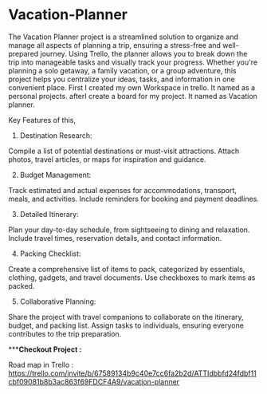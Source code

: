 # Vacation-Planner
The Vacation Planner project is a streamlined solution to organize and manage all aspects of planning a trip, ensuring a stress-free and well-prepared journey. Using Trello, the planner allows you to break down the trip into manageable tasks and visually track your progress. Whether you're planning a solo getaway, a family vacation, or a group adventure, this project helps you centralize your ideas, tasks, and information in one convenient place.  First I created my own Workspace in trello. It named as a personal projects. afterI create a board for my project. It named as Vacation planner. 

Key Features of this, 


01.  Destination Research:

Compile a list of potential destinations or must-visit attractions.
Attach photos, travel articles, or maps for inspiration and guidance.

02. Budget Management:

Track estimated and actual expenses for accommodations, transport, meals, and activities.
Include reminders for booking and payment deadlines.

03. Detailed Itinerary:

Plan your day-to-day schedule, from sightseeing to dining and relaxation.
Include travel times, reservation details, and contact information.

04. Packing Checklist:

Create a comprehensive list of items to pack, categorized by essentials, clothing, gadgets, and travel documents.
Use checkboxes to mark items as packed.

05. Collaborative Planning:

Share the project with travel companions to collaborate on the itinerary, budget, and packing list.
Assign tasks to individuals, ensuring everyone contributes to the trip preparation.

*******Checkout Project :****

Road map in Trello : https://trello.com/invite/b/67589134b9c40e7cc6fa2b2d/ATTIdbbfd24fdbf11cbf09081b8b3ac863f69FDCF4A9/vacation-planner








